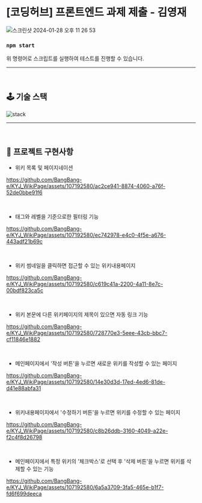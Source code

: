 # [코딩허브] 프론트엔드 과제 제출 - 김영재

![스크린샷 2024-01-28 오후 11 26 53](https://github.com/BangBang-e/KYJ_WikiPage/assets/107192580/27349630-1216-42b1-9d53-fa3ecc7b4ec0)

### `npm start`

위 명령어로 스크립트를 실행하여 테스트를 진행할 수 있습니다.

------

<br/>

## 🕹️ 기술 스택

![stack](https://github.com/BangBang-e/KYJ_WikiPage/assets/107192580/cee0b0b3-9d9f-49f0-a4a9-4002532909cf)

------

<br/>

## 🚀 프로젝트 구현사항

- 위키 목록 및 페이지네이션

https://github.com/BangBang-e/KYJ_WikiPage/assets/107192580/ac2ce941-8874-4060-a76f-52de0bbe91f6

<br/>

- 태그와 레벨을 기준으로한 필터링 기능

https://github.com/BangBang-e/KYJ_WikiPage/assets/107192580/ec742978-e4c0-4f5e-a676-443adf21b69c

<br/>

- 위키 썸네일을 클릭하면 접근할 수 있는 위키내용페이지

https://github.com/BangBang-e/KYJ_WikiPage/assets/107192580/c619c41a-2200-4a11-8e7c-00bdf823ca5c

<br/>

- 위키 본문에 다른 위키페이지의 제목이 있으면 자동 링크 기능

https://github.com/BangBang-e/KYJ_WikiPage/assets/107192580/728770e3-5eee-43cb-bbc7-cf11846e1882

<br/>

- 메인페이지에서 '작성 버튼'을 누르면 새로운 위키를 작성할 수 있는 페이지

https://github.com/BangBang-e/KYJ_WikiPage/assets/107192580/14e30d3d-17ed-4ed6-81de-d41e88abfa31

<br/>

- 위키내용페이지에서 '수정하기 버튼'을 누르면 위키를 수정할 수 있는 페이지

https://github.com/BangBang-e/KYJ_WikiPage/assets/107192580/c8b26ddb-3160-4049-a22e-f2c4f8d26798

<br/>

- 메인페이지에서 특정 위키의 '체크박스'로 선택 후 '삭제 버튼'을 누르면 위키를 삭제할 수 있는 기능

https://github.com/BangBang-e/KYJ_WikiPage/assets/107192580/6a5a3709-3fa5-465e-b1f7-fd6f699deeca

<br/>

